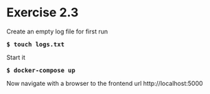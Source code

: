 # Exercise 2.3

Create an empty log file for first run
<pre>
<b>$ touch logs.txt</b>
</pre>

Start it
<pre>
<b>$ docker-compose up</b>
</pre>

Now navigate with a browser to the frontend url http://localhost:5000
